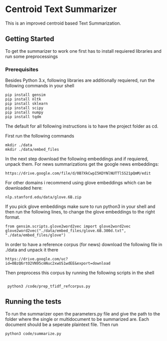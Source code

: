 # Centroid Text Summarizer
This is an improved centroid based Text Summarization.

## Getting Started

To get the summarizer to work one first has to install requiered libraries and run some preprocessings

### Prerequisites

Besides Python 3.x, following libraries are additionally requiered, run the following commands in your shell

```
pip install gensim
pip install nltk
pip install sklearn
pip install scipy
pip install numpy
pip install tqdm
```
The default for all following instructions is to have the project folder as cd.

First run the following commands
```
mkdir ./data
mkdir ./data/embed_files
```
In the next step download the following embeddings and if requiered, unpack them.
For news summarizations get the google news embeddings:
```
https://drive.google.com/file/d/0B7XkCwpI5KDYNlNUTTlSS21pQmM/edit
```

For other domains i recommend using glove embeddings which can be downloaded here:
```
nlp.stanford.edu/data/glove.6B.zip
```
If you pick glove embeddings make sure to run python3 in your shell and then run the following lines, to change the glove embeddings to the right format.
```
from gensim.scripts.glove2word2vec import glove2word2vec
glove2word2vec("./data/embed_files/glove.6B.300d.txt", "./data/embed_files/glove")
```

In order to have a reference corpus (for news) download the following file in ./data and unpack it there 
```
https://drive.google.com/uc?id=0BzQ6rtO2VN95cmNuc2xwUS1wdEE&export=download
```
Then preprocess this corpus by running the following scripts in the shell
```
 
 python3 /code/prep_tfidf_refcorpus.py
```

## Running the tests

To run the summarizer open the parameters.py file and give the path to the folder where the single or multidocument to be summarized are.
Each document should be a seperate plaintext file.
Then run
```
python3 code/summarize.py
```

